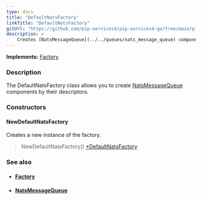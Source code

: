 ```yaml
---
type: docs
title: "DefaultNatsFactory"
linkTitle: "DefaultNatsFactory"
gitUrl: "https://github.com/pip-services4/pip-services4-go/tree/main/pip-services4-nats-go"
description: > 
    Creates [NatsMessageQueue](../../queues/nats_message_queue) components by their descriptors.
---
```


**Implements:** [Factory](../../../components/build/factory)

### Description

The DefaultNatsFactory class allows you to create [NatsMessageQueue](../../queues/nats_message_queue) components by their descriptors.

### Constructors

#### NewDefaultNatsFactory
Creates a new instance of the factory.

> NewDefaultNatsFactory() [*DefaultNatsFactory]()


### See also
- #### [Factory](../../../components/build/factory)
- #### [NatsMessageQueue](../../queues/nats_message_queue)


